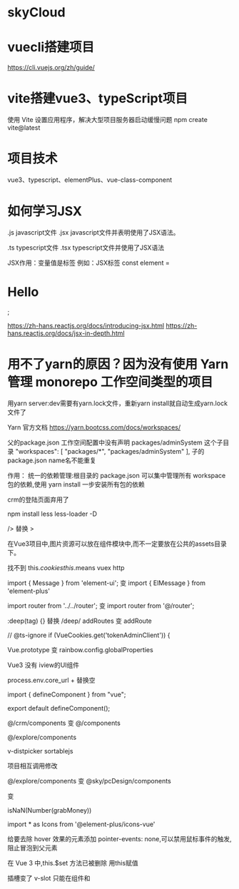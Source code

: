 # skyCloud

# vuecli搭建项目
https://cli.vuejs.org/zh/guide/

# vite搭建vue3、typeScript项目
使用 Vite 设置应用程序，解决大型项目服务器启动缓慢问题
npm create vite@latest

# 项目技术

vue3、typescript、elementPlus、vue-class-component

# 如何学习JSX
.js  javascript文件
.jsx  javascript文件并表明使用了JSX语法。

.ts  typescript文件
.tsx  typescript文件并使用了JSX语法

JSX作用：变量值是标签    例如：JSX标签 const element = <h1>Hello</h1>;

https://zh-hans.reactjs.org/docs/introducing-jsx.html
https://zh-hans.reactjs.org/docs/jsx-in-depth.html

# 用不了yarn的原因？因为没有使用 Yarn 管理 monorepo 工作空间类型的项目
用yarn server:dev需要有yarn.lock文件，重新yarn install就自动生成yarn.lock文件了

Yarn 官方文档
https://yarn.bootcss.com/docs/workspaces/

父的package.json
工作空间配置中没有声明 packages/adminSystem 这个子目录
"workspaces": [
    "packages/*",
    "packages/adminSystem"
],
子的package.json
name名不能重复

作用：
统一的依赖管理:根目录的 package.json 可以集中管理所有 workspace 包的依赖,使用 yarn install 一步安装所有包的依赖


crm的登陆页面弃用了

npm install less less-loader -D

/>  替换  ></input>

在Vue3项目中,图片资源可以放在组件模块中,而不一定要放在公共的assets目录下。



找不到
this.$cookies
this.$means
vuex
http


import { Message } from 'element-ui';
变
import { ElMessage } from 'element-plus'

import router from '../../router';
变
import router from '@/router';



:deep(tag) {} 替换 /deep/
addRoutes 变 addRoute

// @ts-ignore
if (VueCookies.get('tokenAdminClient')) {


Vue.prototype
变
rainbow.config.globalProperties

Vue3 没有 iview的UI组件


process.env.core_url + 
替换空


import {
    defineComponent
} from "vue";

export default defineComponent();


@/crm/components
变
@/components

@/explore/components


v-distpicker
sortablejs


项目相互调用修改

@/explore/components
变
@sky/pcDesign/components




<i class="el-icon-plus"></i>
变
<el-icon><Plus /></el-icon>

isNaN(Number(grabMoney))

import * as Icons from '@element-plus/icons-vue'

给要去除 hover 效果的元素添加 pointer-events: none,可以禁用鼠标事件的触发,阻止冒泡到父元素



在 Vue 3 中,this.$set 方法已被删除
用this赋值




插槽变了
v-slot 只能在组件和 <template> 上使用
slot-scope="scope"
变
v-slot="scope"





.$el.
变
.


:visible.sync
变
v-model

.sync删掉了


要忽略这句代码
// @ts-ignore
VueCookies.get(process.env.VUE_APP_TOKEN_KEY)


@/explore/api/http.js
变
@sky/axios/request2/http.js

@/explore/api/user
变
@sky/axios/request2/user

@/explore/mixins/lyMixin
变
@sky/mixins/lyMixin

@static/
变
@sky/static/

@/pages/
变
@/views/

用法改变
vue3 driver.js



import Vue from 'vue'  --- 这个还有，警告不要使用中
Vue.use()
解决：用引入子组件方式

不要再直接使用 Vue.extend,而要按照 Vue 3 的语法改用 setup、defineComponent 或 Class 语法来定义组件

Main.ts百度地图报错
TypeError: Cannot set properties of undefined (setting '_BMap')

item.component = resolve => require([ '@/views' + item.path + '.vue' ],resolve);
变
item.component = () => import('@/views' + item.path + '.vue');



-webkit-filter: brightness(3);
filter: brightness(3);
亮度提高3倍,使图片变得过度曝光,出现白色偏移
activity

vue3没有mint-ui, 只能换新UI库

@/reportForms/
变
@/

路由
component: resolve => require(['@/views/defaultPath'], resolve)
变
component: () => import('@/views/404.vue')


addRoutes
变
addRoute

vue-router.mjs:1326 Uncaught (in promise) Error: Catch all routes ("*") must now be defined using a param with a custom regexp.
path: '*',
变
path: '/:pathMatch(.*)*',

图片模块化
刷新component问题
vw适配
类名加文件路径
整理插件
罗盘抽奖没显示

npm install vue-luck-draw
变
npm install @lucky-canvas/vue@latest --save

裁切头像，升级版本
npm install vue-cropper@next --save


vue-amap是一套基于Vue 2.0和高德地图的地图组件
npm i -S @vuemap/vue-amap


import echarts from 'echarts'
变
import * as echarts from 'echarts'


在 Vue 3 中,过滤器已经被移除了
全局删filters:
改使用方法过滤


@lljj/vue-json-schema-form 是vue2的
vue3用？
npm install vue-json-schema-form



屏高问题？




v-viewer 目前还不支持 Vue 3

Css 计算问题

element-ui
改为
element-plus

size="mini"
变
size="small"

type="text"
改为
link


<keep-alive>
  <router-view></router-view>
</keep-alive>
改为
<router-view v-slot="{ Component }">
  <keep-alive>
    <component :is="Component" />
  </keep-alive>  
</router-view>


在 React 项目中引入不了src 目录之外的组件

没有变量
$eventBus










